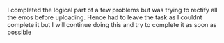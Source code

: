 
I completed the logical part of a few problems but was trying to rectify all the erros before uploading. Hence had to leave the task as I couldnt complete it but I will continue doing this and try to complete it as soon as possible
